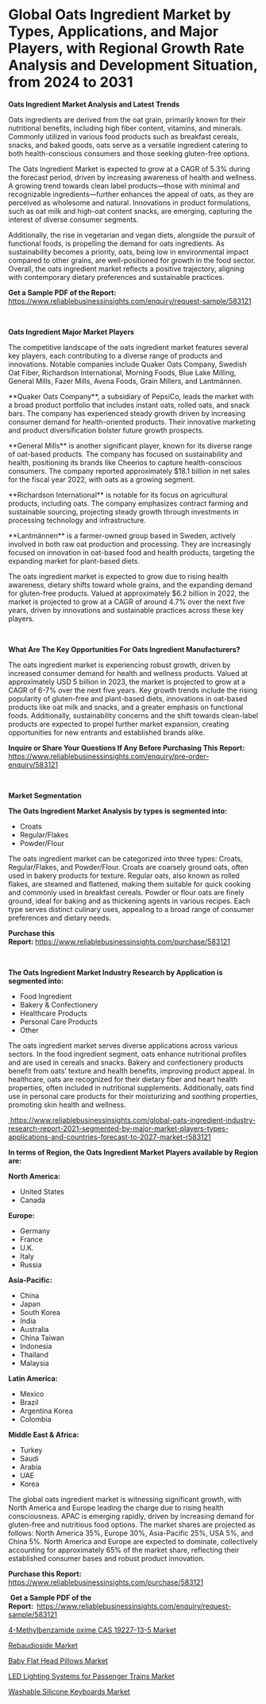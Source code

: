 <p><h1>Global Oats Ingredient Market by Types, Applications, and Major Players, with Regional Growth Rate Analysis and Development Situation, from 2024 to 2031</h1></p><p><strong>Oats Ingredient Market Analysis and Latest Trends</strong></p>
<p><p>Oats ingredients are derived from the oat grain, primarily known for their nutritional benefits, including high fiber content, vitamins, and minerals. Commonly utilized in various food products such as breakfast cereals, snacks, and baked goods, oats serve as a versatile ingredient catering to both health-conscious consumers and those seeking gluten-free options.</p><p>The Oats Ingredient Market is expected to grow at a CAGR of 5.3% during the forecast period, driven by increasing awareness of health and wellness. A growing trend towards clean label products—those with minimal and recognizable ingredients—further enhances the appeal of oats, as they are perceived as wholesome and natural. Innovations in product formulations, such as oat milk and high-oat content snacks, are emerging, capturing the interest of diverse consumer segments.</p><p>Additionally, the rise in vegetarian and vegan diets, alongside the pursuit of functional foods, is propelling the demand for oats ingredients. As sustainability becomes a priority, oats, being low in environmental impact compared to other grains, are well-positioned for growth in the food sector. Overall, the oats ingredient market reflects a positive trajectory, aligning with contemporary dietary preferences and sustainable practices.</p></p>
<p><strong>Get a Sample PDF of the Report:&nbsp;</strong> <a href="https://www.reliablebusinessinsights.com/enquiry/request-sample/583121?utm_campaign=96&utm_medium=2&utm_source=Github&utm_content=ia&utm_term=27092024&utm_id=oats-ingredient">https://www.reliablebusinessinsights.com/enquiry/request-sample/583121</a></p>
<p>&nbsp;</p>
<p><strong>Oats Ingredient Major Market Players</strong></p>
<p><p>The competitive landscape of the oats ingredient market features several key players, each contributing to a diverse range of products and innovations. Notable companies include Quaker Oats Company, Swedish Oat Fiber, Richardson International, Morning Foods, Blue Lake Milling, General Mills, Fazer Mills, Avena Foods, Grain Millers, and Lantmännen.</p><p>**Quaker Oats Company**, a subsidiary of PepsiCo, leads the market with a broad product portfolio that includes instant oats, rolled oats, and snack bars. The company has experienced steady growth driven by increasing consumer demand for health-oriented products. Their innovative marketing and product diversification bolster future growth prospects.</p><p>**General Mills** is another significant player, known for its diverse range of oat-based products. The company has focused on sustainability and health, positioning its brands like Cheerios to capture health-conscious consumers. The company reported approximately $18.1 billion in net sales for the fiscal year 2022, with oats as a growing segment.</p><p>**Richardson International** is notable for its focus on agricultural products, including oats. The company emphasizes contract farming and sustainable sourcing, projecting steady growth through investments in processing technology and infrastructure.</p><p>**Lantmännen** is a farmer-owned group based in Sweden, actively involved in both raw oat production and processing. They are increasingly focused on innovation in oat-based food and health products, targeting the expanding market for plant-based diets.</p><p>The oats ingredient market is expected to grow due to rising health awareness, dietary shifts toward whole grains, and the expanding demand for gluten-free products. Valued at approximately $6.2 billion in 2022, the market is projected to grow at a CAGR of around 4.7% over the next five years, driven by innovations and sustainable practices across these key players.</p></p>
<p>&nbsp;</p>
<p><strong>What Are The Key Opportunities For Oats Ingredient Manufacturers?</strong></p>
<p><p>The oats ingredient market is experiencing robust growth, driven by increased consumer demand for health and wellness products. Valued at approximately USD 5 billion in 2023, the market is projected to grow at a CAGR of 6-7% over the next five years. Key growth trends include the rising popularity of gluten-free and plant-based diets, innovations in oat-based products like oat milk and snacks, and a greater emphasis on functional foods. Additionally, sustainability concerns and the shift towards clean-label products are expected to propel further market expansion, creating opportunities for new entrants and established brands alike.</p></p>
<p><strong>Inquire or Share Your Questions If Any Before Purchasing This Report:</strong> <a href="https://www.reliablebusinessinsights.com/enquiry/pre-order-enquiry/583121?utm_campaign=96&utm_medium=2&utm_source=Github&utm_content=ia&utm_term=27092024&utm_id=oats-ingredient">https://www.reliablebusinessinsights.com/enquiry/pre-order-enquiry/583121</a></p>
<p>&nbsp;</p>
<p><strong>Market Segmentation</strong></p>
<p><strong>The Oats Ingredient Market Analysis by types is segmented into:</strong></p>
<p><ul><li>Croats</li><li>Regular/Flakes</li><li>Powder/Flour</li></ul></p>
<p><p>The oats ingredient market can be categorized into three types: Croats, Regular/Flakes, and Powder/Flour. Croats are coarsely ground oats, often used in bakery products for texture. Regular oats, also known as rolled flakes, are steamed and flattened, making them suitable for quick cooking and commonly used in breakfast cereals. Powder or flour oats are finely ground, ideal for baking and as thickening agents in various recipes. Each type serves distinct culinary uses, appealing to a broad range of consumer preferences and dietary needs.</p></p>
<p><strong>Purchase this Report:&nbsp;</strong><a href="https://www.reliablebusinessinsights.com/purchase/583121?utm_campaign=96&utm_medium=2&utm_source=Github&utm_content=ia&utm_term=27092024&utm_id=oats-ingredient">https://www.reliablebusinessinsights.com/purchase/583121</a></p>
<p>&nbsp;</p>
<p><strong>The Oats Ingredient Market Industry Research by Application is segmented into:</strong></p>
<p><ul><li>Food Ingredient</li><li>Bakery & Confectionery</li><li>Healthcare Products</li><li>Personal Care Products</li><li>Other</li></ul></p>
<p><p>The oats ingredient market serves diverse applications across various sectors. In the food ingredient segment, oats enhance nutritional profiles and are used in cereals and snacks. Bakery and confectionery products benefit from oats’ texture and health benefits, improving product appeal. In healthcare, oats are recognized for their dietary fiber and heart health properties, often included in nutritional supplements. Additionally, oats find use in personal care products for their moisturizing and soothing properties, promoting skin health and wellness.</p></p>
<p><a href="https://www.reliablebusinessinsights.com/global-oats-ingredient-industry-research-report-2021-segmented-by-major-market-players-types-applications-and-countries-forecast-to-2027-market-r583121?utm_campaign=96&utm_medium=2&utm_source=Github&utm_content=ia&utm_term=27092024&utm_id=oats-ingredient">&nbsp;https://www.reliablebusinessinsights.com/global-oats-ingredient-industry-research-report-2021-segmented-by-major-market-players-types-applications-and-countries-forecast-to-2027-market-r583121</a></p>
<p><strong>In terms of Region, the Oats Ingredient Market Players available by Region are:</strong></p>
<p>
    <p> <strong> North America: </strong>
        <ul>
            <li>United States</li>
            <li>Canada</li>
        </ul>
        </p> 
    <p> <strong> Europe: </strong>
        <ul>
            <li>Germany</li>
            <li>France</li>
            <li>U.K.</li>
            <li>Italy</li>
            <li>Russia</li>
        </ul>
        </p> 
    <p> <strong> Asia-Pacific: </strong>
        <ul>
            <li>China</li>
            <li>Japan</li>
            <li>South Korea</li>
            <li>India</li>
            <li>Australia</li>
            <li>China Taiwan</li>
            <li>Indonesia</li>
            <li>Thailand</li>
            <li>Malaysia</li>
        </ul>
        </p> 
    <p> <strong> Latin America: </strong>
        <ul>
            <li>Mexico</li>
            <li>Brazil</li>
            <li>Argentina Korea</li>
            <li>Colombia</li>
        </ul>
        </p> 
    <p> <strong> Middle East & Africa: </strong>
        <ul>
            <li>Turkey</li>
            <li>Saudi</li>
            <li>Arabia</li>
            <li>UAE</li>
            <li>Korea</li>
        </ul>
    </p>
    </p>
<p><p>The global oats ingredient market is witnessing significant growth, with North America and Europe leading the charge due to rising health consciousness. APAC is emerging rapidly, driven by increasing demand for gluten-free and nutritious food options. The market shares are projected as follows: North America 35%, Europe 30%, Asia-Pacific 25%, USA 5%, and China 5%. North America and Europe are expected to dominate, collectively accounting for approximately 65% of the market share, reflecting their established consumer bases and robust product innovation.</p></p>
<p><strong>Purchase this Report: </strong><a href="https://www.reliablebusinessinsights.com/purchase/583121?utm_campaign=96&utm_medium=2&utm_source=Github&utm_content=ia&utm_term=27092024&utm_id=oats-ingredient">https://www.reliablebusinessinsights.com/purchase/583121</a></p>
<p>&nbsp;<strong>Get a Sample PDF of the Report:&nbsp;&nbsp;</strong><a href="https://www.reliablebusinessinsights.com/enquiry/request-sample/583121?utm_campaign=96&utm_medium=2&utm_source=Github&utm_content=ia&utm_term=27092024&utm_id=oats-ingredient">https://www.reliablebusinessinsights.com/enquiry/request-sample/583121</a></p>
<p><strong></strong></p>
<p><p><a href="https://github.com/DenisePatterson586/Market-Research-Report-List-1/blob/main/4-methylbenzamide-oxime-cas-19227-13-5-market.md?utm_campaign=96&utm_medium=2&utm_source=Github&utm_content=ia&utm_term=27092024&utm_id=oats-ingredient">4-Methylbenzamide oxime CAS 19227-13-5 Market</a></p><p><a href="https://www.linkedin.com/pulse/strategic-roadmap-global-rebaudioside-market-insights-opportunities-drsxf?utm_campaign=96&utm_medium=2&utm_source=Github&utm_content=ia&utm_term=27092024&utm_id=oats-ingredient">Rebaudioside Market</a></p><p><a href="https://github.com/jennyt6m/Market-Research-Report-List-1/blob/main/baby-flat-head-pillows-market.md?utm_campaign=96&utm_medium=2&utm_source=Github&utm_content=ia&utm_term=27092024&utm_id=oats-ingredient">Baby Flat Head Pillows Market</a></p><p><a href="https://issuu.com/reportprime-2/docs/led-lighting-systems-for-passenger-_53ebeab2060bb5?utm_campaign=96&utm_medium=2&utm_source=Github&utm_content=ia&utm_term=27092024&utm_id=oats-ingredient">LED Lighting Systems for Passenger Trains Market</a></p><p><a href="https://issuu.com/reportprime-2/docs/washable-silicone-keyboards-market-_2bcf8c3f7a2198?utm_campaign=96&utm_medium=2&utm_source=Github&utm_content=ia&utm_term=27092024&utm_id=oats-ingredient">Washable Silicone Keyboards Market</a></p></p>